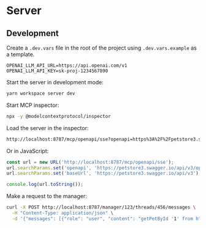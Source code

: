 # Server

## Development

Create a `.dev.vars` file in the root of the project using `.dev.vars.example` as a template.

```
OPENAI_LLM_API_URL=https://api.openai.com/v1
OPENAI_LLM_API_KEY=sk-proj-1234567890
```

Start the server in development mode:

```bash
yarn workspace server dev
```

Start MCP inspector:

```bash
npx -y @modelcontextprotocol/inspector
```

Load the server in the inspector:

```bash
http://localhost:8787/mcp/openapi/sse?openapi=https%3A%2F%2Fpetstore3.swagger.io%2Fapi%2Fv3%2Fopenapi.json&baseUrl=https%3A%2F%2Fpetstore3.swagger.io%2Fapi%2Fv3
```

Or in JavaScript:

```js
const url = new URL('http://localhost:8787/mcp/openapi/sse');
url.searchParams.set('openapi', 'https://petstore3.swagger.io/api/v3/openapi.json');
url.searchParams.set('baseUrl', 'https://petstore3.swagger.io/api/v3');

console.log(url.toString());
```

Make a request to the manager:

```bash
curl -X POST http://localhost:8787/manager/123/threads/456/messages \
  -H "Content-Type: application/json" \
  -d '{"messages": [{"role": "user", "content": "getPetById '1' from https://petstore3.swagger.io/api/v3/openapi.json at https://petstore3.swagger.io/api/v3" }]}'
```
